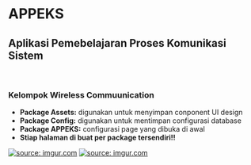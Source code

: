 # APPEKS
<h2><b>Aplikasi Pemebelajaran Proses Komunikasi Sistem</b></h2> <br>
<h3><b>Kelompok Wireless Commuunication</b></h3>
<ul>
  <li><b>Package Assets:</b> digunakan untuk menyimpan conponent UI design</li>
  <li><b>Package Config:</b> digunakan untuk mentimpan configurasi database</li>
  <li><b>Package APPEKS:</b> configurasi page yang dibuka di awal</li>
  <li><b>Stiap halaman di buat per package tersendiri!!</b></li>
</ul>
<a href="https://imgur.com/hbzAFBt"><img src="https://i.imgur.com/hbzAFBt.png" title="source: imgur.com" /></a>
<a href="https://imgur.com/W9C6efS"><img src="https://i.imgur.com/W9C6efS.png" title="source: imgur.com" /></a>
